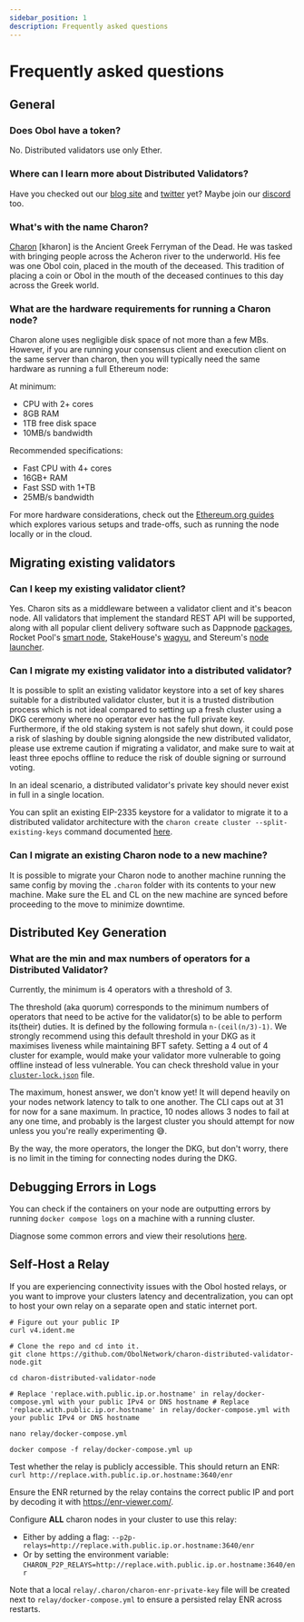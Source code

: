 ```yaml
---
sidebar_position: 1
description: Frequently asked questions
---
```


# Frequently asked questions

## General

### Does Obol have a token?

No. Distributed validators use only Ether.

### Where can I learn more about Distributed Validators?

Have you checked out our [blog site](https://blog.obol.tech) and [twitter](https://twitter.com/ObolNetwork) yet? Maybe join our [discord](https://discord.gg/n6ebKsX46w) too.

### What's with the name Charon?

[Charon](https://www.theoi.com/Khthonios/Kharon.html) [kharon] is the Ancient Greek Ferryman of the Dead. He was tasked with bringing people across the Acheron river to the underworld. His fee was one Obol coin, placed in the mouth of the deceased. This tradition of placing a coin or Obol in the mouth of the deceased continues to this day across the Greek world.

### What are the hardware requirements for running a Charon node?
Charon alone uses negligible disk space of not more than a few MBs. However, if you are running your consensus client and execution client on the same server than charon, then you will typically need the same hardware as running a full Ethereum node: 

At minimum:
- CPU with 2+ cores
- 8GB RAM
- 1TB free disk space
- 10MB/s bandwidth

Recommended specifications:
- Fast CPU with 4+ cores
- 16GB+ RAM
- Fast SSD with 1+TB
- 25MB/s bandwidth

For more hardware considerations, check out the [Ethereum.org guides](https://ethereum.org/en/developers/docs/nodes-and-clients/run-a-node/#environment-and-hardware) which explores various setups and trade-offs, such as running the node locally or in the cloud.

## Migrating existing validators

### Can I keep my existing validator client?

Yes. Charon sits as a middleware between a validator client and it's beacon node. All validators that implement the standard REST API will be supported, along with all popular client delivery software such as Dappnode [packages](https://dappnode.github.io/explorer/#/), Rocket Pool's [smart node](https://github.com/rocket-pool/smartnode), StakeHouse's [wagyu](https://github.com/stake-house/wagyu), and Stereum's [node launcher](https://stereum.net/development/#roadmap).

### Can I migrate my existing validator into a distributed validator?

It is possible to split an existing validator keystore into a set of key shares suitable for a distributed validator cluster, but it is a trusted distribution process which is not ideal compared to setting up a fresh cluster using a DKG ceremony where no operator ever has the full private key. Furthermore, if the old staking system is not safely shut down, it could pose a risk of slashing by double signing alongside the new distributed validator, please use extreme caution if migrating a validator, and make sure to wait at least three epochs offline to reduce the risk of double signing or surround voting.

In an ideal scenario, a distributed validator's private key should never exist in full in a single location.

You can split an existing EIP-2335 keystore for a validator to migrate it to a distributed validator architecture with the `charon create cluster --split-existing-keys` command documented [here](docs/charon/charon-cli-reference.md#create-a-full-cluster-locally).

### Can I migrate an existing Charon node to a new machine?

It is possible to migrate your Charon node to another machine running the same config by moving the `.charon` folder with its contents to your new machine. Make sure the EL and CL on the new machine are synced before proceeding to the move to minimize downtime. 

## Distributed Key Generation

### What are the min and max numbers of operators for a Distributed Validator?

Currently, the minimum is 4 operators with a threshold of 3.

The threshold (aka quorum) corresponds to the minimum numbers of operators that need to be active for the validator(s) to be able to perform its(their) duties. It is defined by the following formula `n-(ceil(n/3)-1)`. We strongly recommend using this default threshold in your DKG as it maximises liveness while maintaining BFT safety. Setting a 4 out of 4 cluster for example, would make your validator more vulnerable to going offline instead of less vulnerable. You can check threshold value in your [`cluster-lock.json`](docs/charon/cluster-configuration.md) file.

The maximum, honest answer, we don't know yet! It will depend heavily on your nodes network latency to talk to one another. The CLI caps out at 31 for now for a sane maximum. In practice, 10 nodes allows 3 nodes to fail at any one time, and probably is the largest cluster you should attempt for now unless you you're really experimenting 😅.

By the way, the more operators, the longer the DKG, but don't worry, there is no limit in the timing for connecting nodes during the DKG.

## Debugging Errors in Logs 

You can check if the containers on your node are outputting errors by running `docker compose logs` on a machine with a running cluster.

Diagnose some common errors and view their resolutions [here](./errors.mdx).

## Self-Host a Relay

If you are experiencing connectivity issues with the Obol hosted relays, or you want to improve your clusters latency and decentralization, you can opt to host your own relay on a separate open and static internet port.

```
# Figure out your public IP
curl v4.ident.me

# Clone the repo and cd into it.
git clone https://github.com/ObolNetwork/charon-distributed-validator-node.git

cd charon-distributed-validator-node

# Replace 'replace.with.public.ip.or.hostname' in relay/docker-compose.yml with your public IPv4 or DNS hostname # Replace 'replace.with.public.ip.or.hostname' in relay/docker-compose.yml with your public IPv4 or DNS hostname

nano relay/docker-compose.yml

docker compose -f relay/docker-compose.yml up
```

Test whether the relay is publicly accessible. This should return an ENR:
`curl http://replace.with.public.ip.or.hostname:3640/enr`

Ensure the ENR returned by the relay contains the correct public IP and port by decoding it with https://enr-viewer.com/.

Configure **ALL** charon nodes in your cluster to use this relay:

- Either by adding a flag: `--p2p-relays=http://replace.with.public.ip.or.hostname:3640/enr`
- Or by setting the environment variable: `CHARON_P2P_RELAYS=http://replace.with.public.ip.or.hostname:3640/enr`

Note that a local `relay/.charon/charon-enr-private-key` file will be created next to `relay/docker-compose.yml` to ensure a persisted relay ENR across restarts.
